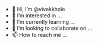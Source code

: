 - 👋 Hi, I’m @vivekkhole
- 👀 I’m interested in ...
- 🌱 I’m currently learning ...
- 💞️ I’m looking to collaborate on ...
- 📫 How to reach me ...

<!---
vivekkhole/vivekkhole is a ✨ special ✨ repository because its `README.md` (this file) appears on your GitHub profile.
You can click the Preview link to take a look at your changes.
--->
